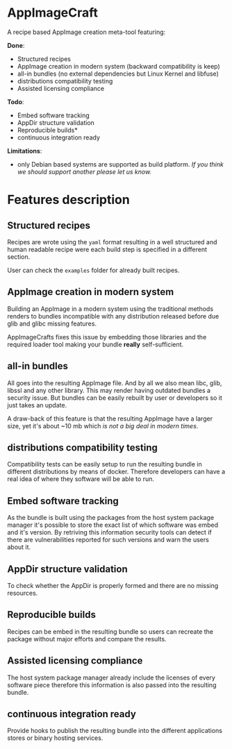 # AppImageCraft

A recipe based AppImage creation meta-tool featuring:

__Done__:
- Structured recipes
- AppImage creation in modern system (backward compatibility is keep) 
- all-in bundles (no external dependencies but Linux Kernel and libfuse)
- distributions compatibility testing
- Assisted licensing compliance

__Todo__:
- Embed software tracking
- AppDir structure validation
- Reproducible builds*
- continuous integration ready

__Limitations__:
- only Debian based systems are supported as build platform. _If you think
we should support another please let us know._

# Features description

## Structured recipes

Recipes are wrote using the `yaml` format resulting in a well 
structured and human readable recipe were each build step is
specified in a different section.

User can check the `examples` folder for already built recipes. 

## AppImage creation in modern system

Building an AppImage in a modern system using the traditional methods
renders to bundles incompatible with any distribution released before
due glib and glibc missing features.

AppImageCrafts fixes this issue by embedding those libraries and the
required loader tool making your bundle __really__ self-sufficient.

## all-in bundles

All goes into the resulting AppImage file. And by all we also mean
libc, glib, libssl and any other library. This may render having
outdated bundles a security issue. But bundles can be easily 
rebuilt by user or developers so it just takes an update.

A draw-back of this feature is that the resulting AppImage have a
larger size, yet it's about ~10 mb which _is not a big deal in
modern times_.


## distributions compatibility testing

Compatibility tests can be easily setup to run the resulting
bundle in different distributions by means of docker. Therefore
developers can have a real idea of where they software will be
able to run.


## Embed software tracking

As the bundle is built using the packages from the host system 
package manager it's possible to store the exact list of which
software was embed and it's version. By retriving this information
security tools can detect if there are vulnerabilities reported
for such versions and warn the users about it.

## AppDir structure validation

To check whether the AppDir is properly formed and there are no
missing resources.

## Reproducible builds

Recipes can be embed in the resulting bundle so users can recreate
the package without major efforts and compare the results.

## Assisted licensing compliance

The host system package manager already include the licenses of
every software piece therefore this information is also passed
into the resulting bundle.

## continuous integration ready

Provide hooks to publish the resulting bundle into the different
applications stores or binary hosting services.
